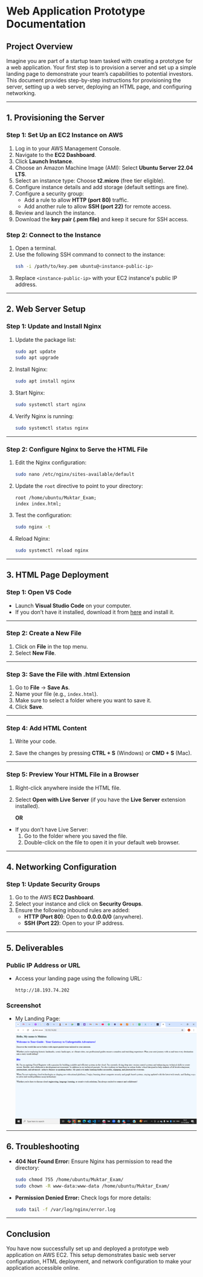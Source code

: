 # Web Application Prototype Documentation

## **Project Overview**
Imagine you are part of a startup team tasked with creating a prototype for a web application. Your first step is to provision a server and set up a simple landing page to demonstrate your team’s capabilities to potential investors. This document provides step-by-step instructions for provisioning the server, setting up a web server, deploying an HTML page, and configuring networking.

---

## **1. Provisioning the Server**

### **Step 1: Set Up an EC2 Instance on AWS**
1. Log in to your AWS Management Console.
2. Navigate to the **EC2 Dashboard**.
3. Click **Launch Instance**.
4. Choose an Amazon Machine Image (AMI): Select **Ubuntu Server 22.04 LTS**.
5. Select an instance type: Choose **t2.micro** (free tier eligible).
6. Configure instance details and add storage (default settings are fine).
7. Configure a security group:
   - Add a rule to allow **HTTP (port 80)** traffic.
   - Add another rule to allow **SSH (port 22)** for remote access.
8. Review and launch the instance.
9. Download the **key pair (.pem file)** and keep it secure for SSH access.

### **Step 2: Connect to the Instance**
1. Open a terminal.
2. Use the following SSH command to connect to the instance:
   ```bash
   ssh -i /path/to/key.pem ubuntu@<instance-public-ip>
   ```
3. Replace `<instance-public-ip>` with your EC2 instance's public IP address.

---

## **2. Web Server Setup**

### **Step 1: Update and Install Nginx**
1. Update the package list:
   ```bash
   sudo apt update
   sudo apt upgrade 
   ```
2. Install Nginx:
   ```bash
   sudo apt install nginx 
   ```
3. Start Nginx:
   ```bash
   sudo systemctl start nginx
   ```
4. Verify Nginx is running:
   ```bash
   sudo systemctl status nginx
   ```

---
### **Step 2: Configure Nginx to Serve the HTML File**
1. Edit the Nginx configuration:
   ```bash
   sudo nano /etc/nginx/sites-available/default
   ```
2. Update the `root` directive to point to your directory:
   ```
   root /home/ubuntu/Muktar_Exam;
   index index.html;
   ```
3. Test the configuration:
   ```bash
   sudo nginx -t
   ```
4. Reload Nginx:
   ```bash
   sudo systemctl reload nginx
   ```

---

## **3. HTML Page Deployment**

### **Step 1: Open VS Code**  
- Launch **Visual Studio Code** on your computer.  
- If you don’t have it installed, download it from [here](https://code.visualstudio.com/) and install it.  

---

### **Step 2: Create a New File**  
1. Click on **File** in the top menu.  
2. Select **New File**.  

---

### **Step 3: Save the File with .html Extension**  
1. Go to **File** → **Save As**.  
2. Name your file (e.g., `index.html`).  
3. Make sure to select a folder where you want to save it.  
4. Click **Save**.  

---

### **Step 4: Add HTML Content**  
1. Write your code.
   
2. Save the changes by pressing **CTRL + S** (Windows) or **CMD + S** (Mac).  

---

### **Step 5: Preview Your HTML File in a Browser**  
1. Right-click anywhere inside the HTML file.  
2. Select **Open with Live Server** (if you have the **Live Server** extension installed).  

   **OR**  

- If you don’t have Live Server:  
  1. Go to the folder where you saved the file.  
  2. Double-click on the file to open it in your default web browser.  

---


## **4. Networking Configuration**

### **Step 1: Update Security Groups**
1. Go to the AWS **EC2 Dashboard**.
2. Select your instance and click on **Security Groups**.
3. Ensure the following inbound rules are added:
   - **HTTP (Port 80)**: Open to **0.0.0.0/0** (anywhere).
   - **SSH (Port 22)**: Open to your IP address.

---

## **5. Deliverables**

### **Public IP Address or URL**
- Access your landing page using the following URL:
  ```
  http://18.193.74.202
  ```

### **Screenshot**
- My Landing Page:
  ![Browser Screenshot](Alt.png)

---

## **6. Troubleshooting**
- **404 Not Found Error:**
  Ensure Nginx has permission to read the directory:
  ```bash
  sudo chmod 755 /home/ubuntu/Muktar_Exam/
  sudo chown -R www-data:www-data /home/ubuntu/Muktar_Exam/
  ```
- **Permission Denied Error:**
  Check logs for more details:
  ```bash
  sudo tail -f /var/log/nginx/error.log
  ```

---

## **Conclusion**
You have now successfully set up and deployed a prototype web application on AWS EC2. This setup demonstrates basic web server configuration, HTML deployment, and network configuration to make your application accessible online.

